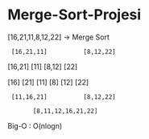 # Merge-Sort-Projesi

[16,21,11,8,12,22] -> Merge Sort


     [16,21,11]          [8,12,22]
 [16,21]      [11]     [8,12]     [22]
 
  [16]  [21]  [11]      [8]  [12]  [22]
  
     [11,16,21]          [8,12,22]
     
           [8,11,12,16,21,22]
          
Big-O : O(nlogn)          
